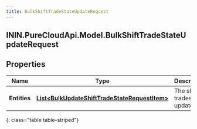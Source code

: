 ```yaml
---
title: BulkShiftTradeStateUpdateRequest
---
```

## ININ.PureCloudApi.Model.BulkShiftTradeStateUpdateRequest

## Properties

|Name | Type | Description | Notes|
|------------ | ------------- | ------------- | -------------|
| **Entities** | [**List&lt;BulkUpdateShiftTradeStateRequestItem&gt;**](BulkUpdateShiftTradeStateRequestItem.html) | The shift trades to update | |
{: class="table table-striped"}



